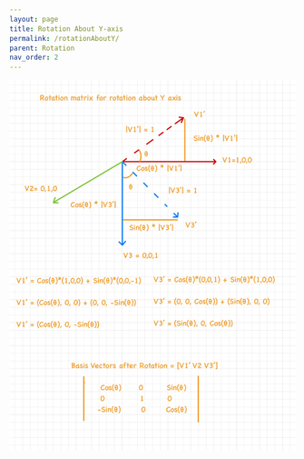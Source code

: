 ```yaml
---
layout: page
title: Rotation About Y-axis
permalink: /rotationAboutY/
parent: Rotation
nav_order: 2
---
```


![Rotation About X-Axis](../images/Rotation_About_Y.jpg)
